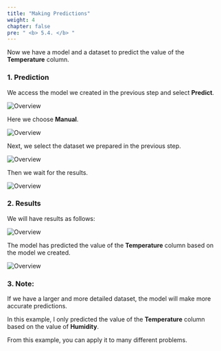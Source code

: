 ```yaml
---
title: "Making Predictions"
weight: 4
chapter: false
pre: " <b> 5.4. </b> "
---
```


Now we have a model and a dataset to predict the value of the **Temperature** column.

### 1. Prediction

We access the model we created in the previous step and select **Predict**.

![Overview](/images/78.png)

Here we choose **Manual**.

![Overview](/images/79.png)

Next, we select the dataset we prepared in the previous step.

![Overview](/images/80.png)

Then we wait for the results.

![Overview](/images/81.png)

### 2. Results

We will have results as follows:

![Overview](/images/82.png)

The model has predicted the value of the **Temperature** column based on the model we created.

![Overview](/images/83.png)

### 3. Note:

If we have a larger and more detailed dataset, the model will make more accurate predictions.

In this example, I only predicted the value of the **Temperature** column based on the value of **Humidity**.

From this example, you can apply it to many different problems.
